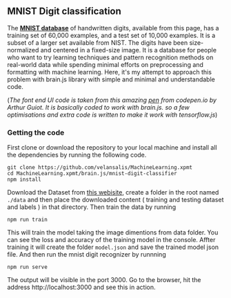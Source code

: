 ## MNIST Digit classification

The **[MNIST database](http://yann.lecun.com/exdb/mnist/)** of handwritten digits, available from this page, has a training set of 60,000 examples, and a test set of 10,000 examples. It is a subset of a larger set available from NIST. The digits have been size-normalized and centered in a fixed-size image. It is a database for people who want to try learning techniques and pattern recognition methods on real-world data while spending minimal efforts on preprocessing and formatting with machine learning. Here, it's my attempt to approach this problem with brain.js library with simple and minimal and understandable code.<br>

(_The font end UI code is taken from this amazing [pen](https://codepen.io/arguiot/pen/xPYRKZ?editors=1000) from codepen.io by Arthur Guiot. It is basically coded to work with brain.js. so a few optimisations and extra code is written to make it work with tensorflow.js_)

### Getting the code

First clone or download the repository to your local machine and install all the dependencies by running the following code.

```
git clone https://github.com/velansalis/MachineLearning.xpmt
cd MachineLearning.xpmt/brain.js/mnist-digit-classifier
npm install
```

Download the Dataset from [this webisite](http://yann.lecun.com/exdb/mnist/), create a folder in the root named `./data` and then place the downloaded content ( training and testing dataset and labels ) in that directory. Then train the data by running

```
npm run train
```

This will train the model taking the image dimentions from data folder. You can see the loss and accuracy of the training model in the console. Affter training it will create the folder `model.json` and save the trained model json file. And then run the mnist digit recognizer by runnning

```
npm run serve
```

The output will be visible in the port 3000. Go to the browser, hit the address http://localhost:3000 and see this in action.
